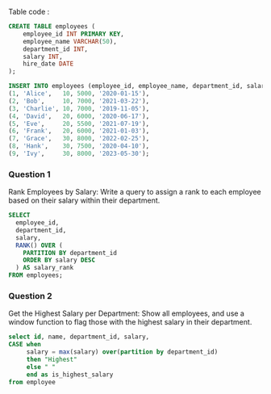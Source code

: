 Table code :
```sql
CREATE TABLE employees (
    employee_id INT PRIMARY KEY,
    employee_name VARCHAR(50),
    department_id INT,
    salary INT,
    hire_date DATE
);

INSERT INTO employees (employee_id, employee_name, department_id, salary, hire_date) VALUES
(1, 'Alice',   10, 5000, '2020-01-15'),
(2, 'Bob',     10, 7000, '2021-03-22'),
(3, 'Charlie', 10, 7000, '2019-11-05'),
(4, 'David',   20, 6000, '2020-06-17'),
(5, 'Eve',     20, 5500, '2021-07-19'),
(6, 'Frank',   20, 6000, '2021-01-03'),
(7, 'Grace',   30, 8000, '2022-02-25'),
(8, 'Hank',    30, 7500, '2020-04-10'),
(9, 'Ivy',     30, 8000, '2023-05-30');

```
### Question 1
Rank Employees by Salary:
Write a query to assign a rank to each employee based on their salary within their department.
```sql
SELECT
  employee_id,
  department_id,
  salary,
  RANK() OVER (
    PARTITION BY department_id
    ORDER BY salary DESC
  ) AS salary_rank
FROM employees;
```
### Question 2
Get the Highest Salary per Department:
Show all employees, and use a window function to flag those with the highest salary in their department.
```sql
select id, name, department_id, salary,
CASE when 
     salary = max(salary) over(partition by department_id)
     then "Highest"
     else " "
     end as is_highest_salary
from employee
```


